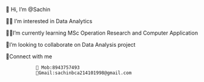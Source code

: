  👋 Hi, I’m @Sachin
 
 👨‍💻 I’m interested in Data Analytics
 
 👨‍🎓I’m currently learning MSc Operation Research and Computer Application
 
 💖I’m looking to collaborate on Data Analysis project 
 
 🔗Connect with me
 
               📲 Mob:8943757493
               📧Gmail:sachinbca214101998@gmail.com

<!---
Sachinsn19/Sachinsn19 is a ✨ special ✨ repository because its `README.md` (this file) appears on your GitHub profile.
You can click the Preview link to take a look at your changes.
--->
